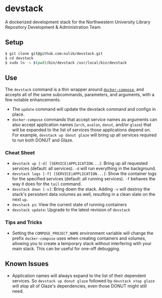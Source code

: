 # devstack
A dockerized development stack for the Northwestern University Library Repository Development & Administration Team

## Setup

```bash
$ git clone git@github.com:nulib/devstack.git
$ cd devstack
$ sudo ln -s $(pwd)/bin/devstack /usr/local/bin/devstack
```

## Use

The `devstack` command is a thin wrapper around [`docker-compose`](https://docs.docker.com/compose/reference/), and accepts
all of the same subcommands, parameters, and arguments, with a few notable enhancements:

* The `update` command will update the devstack command and configs in place.
* `docker-compose` commands that accept service names as arguments can also accept application names
  (`arch`, `avalon`, `donut`, and/or `glaze`) that will be expanded to the list of services those
  applications depend on. For example, `devstack up donut glaze` will bring up all services required
  to run both DONUT and Glaze.

### Cheat Sheet

* `devstack up [-d] [SERVICE|APPLICATION...]`: Bring up all requested services (default: all services).
  `-d` will run everything in the background.
* `devstack logs [-f] [SERVICE|APPLICATION...]`: Show the container logs for the specified services (default:
  all running services). `-f` behaves the way it does for the `tail` command.
* `devstack down [-v]`: Bring down the stack. Adding `-v` will destroy the stack's persistent data volumes as
  well, resulting in a clean slate on the next `up`.
* `devstack ps`: View the current state of running containers
* `devstack update`: Upgrade to the latest revision of `devstack`

### Tips and Tricks

* Setting the `COMPOSE_PROJECT_NAME` environment variable will change the prefix `docker-compose` uses when
  creating containers and volumes, allowing you to create a temporary stack without interfering with your
  main stack. This can be useful for one-off debugging.

## Known Issues

* Application names will always expand to the list of their dependent services. So `devstack up donut glaze`
  followed by `devstack stop glaze` will stop all of Glaze's dependencies, even those DONUT might still need.
